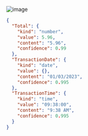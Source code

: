 ![image](https://user-images.githubusercontent.com/42508203/227999211-d1947c01-5897-4de9-885a-dbf82ad474cf.png)


```json
{
  "Total": {
    "kind": "number",
    "value": 5.96,
    "content": "5.96",
    "confidence": 0.99
  },
  "TransactionDate": {
    "kind": "date",
    "value": {},
    "content": "01/03/2023",
    "confidence": 0.995
  },
  "TransactionTime": {
    "kind": "time",
    "value": "09:38:00",
    "content": "9:38 AM",
    "confidence": 0.995
  }
}
```
